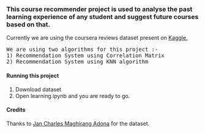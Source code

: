 ### This course recommender project is used to analyse the past learning experience of any student and suggest future courses based on that. <br>
<p>
Currently we are using the coursera reviews dataset present on <a href="https://www.kaggle.com/septa97/100k-courseras-course-reviews-dataset">Kaggle.</a>
</p>
<pre>
We are using two algorithms for this project :-
1) Recommendation System using Correlation Matrix
2) Recommendation System using KNN algorithm
</pre>

#### Running this project
1) Download dataset
2) Open learning.ipynb and you are ready to go.

#### Credits

Thanks to <a href="https://github.com/septa97">Jan Charles Maghirang Adona</a> for the dataset.
